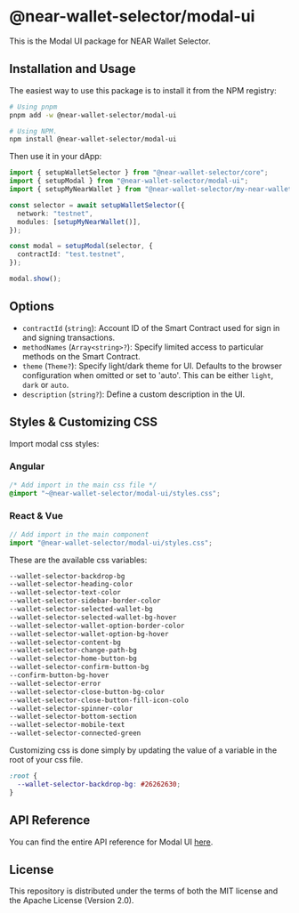 # @near-wallet-selector/modal-ui

This is the Modal UI package for NEAR Wallet Selector.

## Installation and Usage

The easiest way to use this package is to install it from the NPM registry:

```bash
# Using pnpm
pnpm add -w @near-wallet-selector/modal-ui

# Using NPM.
npm install @near-wallet-selector/modal-ui
```

Then use it in your dApp:

```ts
import { setupWalletSelector } from "@near-wallet-selector/core";
import { setupModal } from "@near-wallet-selector/modal-ui";
import { setupMyNearWallet } from "@near-wallet-selector/my-near-wallet";

const selector = await setupWalletSelector({
  network: "testnet",
  modules: [setupMyNearWallet()],
});

const modal = setupModal(selector, {
  contractId: "test.testnet",
});

modal.show();
```

## Options

- `contractId` (`string`): Account ID of the Smart Contract used for sign in and signing transactions.
- `methodNames` (`Array<string>?`): Specify limited access to particular methods on the Smart Contract.
- `theme` (`Theme?`): Specify light/dark theme for UI. Defaults to the browser configuration when omitted or set to 'auto'. This can be either `light`, `dark` or `auto`.
- `description` (`string?`): Define a custom description in the UI.

## Styles & Customizing CSS

Import modal css styles:

### Angular

```css
/* Add import in the main css file */
@import "~@near-wallet-selector/modal-ui/styles.css";
```

### React & Vue

```ts
// Add import in the main component
import "@near-wallet-selector/modal-ui/styles.css";
```

These are the available css variables:

```css
--wallet-selector-backdrop-bg
--wallet-selector-heading-color
--wallet-selector-text-color
--wallet-selector-sidebar-border-color
--wallet-selector-selected-wallet-bg
--wallet-selector-selected-wallet-bg-hover
--wallet-selector-wallet-option-border-color
--wallet-selector-wallet-option-bg-hover
--wallet-selector-content-bg
--wallet-selector-change-path-bg
--wallet-selector-home-button-bg
--wallet-selector-confirm-button-bg
--confirm-button-bg-hover
--wallet-selector-error
--wallet-selector-close-button-bg-color
--wallet-selector-close-button-fill-icon-colo
--wallet-selector-spinner-color
--wallet-selector-bottom-section
--wallet-selector-mobile-text
--wallet-selector-connected-green
```

Customizing css is done simply by updating the value of a variable in the root of your css file.

```css
:root {
  --wallet-selector-backdrop-bg: #26262630;
}
```

## API Reference

You can find the entire API reference for Modal UI [here](./docs/api/modal.md).

## License

This repository is distributed under the terms of both the MIT license and the Apache License (Version 2.0).
